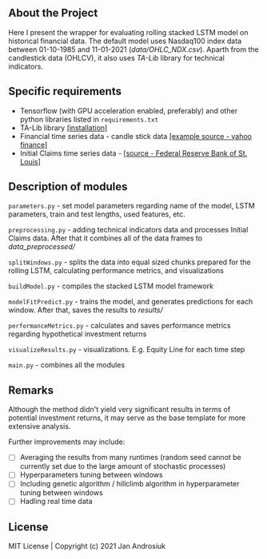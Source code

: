 ## About the Project

Here I present the wrapper for evaluating rolling stacked LSTM model on historical financial data. The default model uses Nasdaq100 index data between 01-10-1985 and 11-01-2021 (*data/OHLC_NDX.csv*). Aparth from the candlestick data (OHLCV), it also uses *TA-Lib* library for technical indicators.

## Specific requirements

- Tensorflow (with GPU acceleration enabled, preferably) and other python libraries listed in `requirements.txt`
- TA-Lib library [[installation]](https://blog.quantinsti.com/install-ta-lib-python/)
- Financial time series data - candle stick data [[example source - yahoo finance]](https://finance.yahoo.com/quote/%5ENDX/history?p=%5ENDX)
- Initial Claims time series data - [[source - Federal Reserve Bank of St. Louis]](https://fred.stlouisfed.org/series/ICSA)

## Description of modules

`parameters.py` - set model parameters regarding name of the model, LSTM parameters, train and test lengths, used features, etc.

`preprocessing.py` - adding technical indicators data and processes Initial Claims data. After that it combines all of the data frames to *data_preprocessed/*

`splitWindows.py` - splits the data into equal sized chunks prepared for the rolling LSTM, calculating performance metrics, and visualizations

`buildModel.py` - compiles the stacked LSTM model framework

`modelFitPredict.py` - trains the model, and generates predictions for each window. After that, saves the results to *results/*

`performanceMetrics.py` - calculates and saves performance metrics regarding hypothetical investment returns

`visualizeResults.py` - visualizations. E.g. Equity Line for each time step

`main.py` - combines all the modules

## Remarks

Although the method didn't yield very significant results in terms of potential investment returns, it may serve as the base template for more extensive analysis.

Further improvements may include:

- [ ] Averaging the results from many runtimes (random seed cannot be currently set due to the large amount of stochastic processes)
- [ ] Hyperparameters tuning between windows
- [ ] Including genetic algorithm / hillclimb algorithm in hyperparameter tuning between windows
- [ ] Hadling real time data

## License

MIT License | Copyright (c) 2021 Jan Androsiuk
